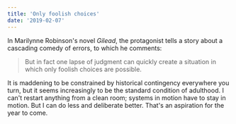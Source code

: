 ```yaml
---
title: 'Only foolish choices'
date: '2019-02-07'
---
```


In Marilynne Robinson's novel _Gilead_, the protagonist tells a story about a cascading comedy of errors, to which he comments:

> But in fact one lapse of judgment can quickly create a situation in which only foolish choices are possible.

It is maddening to be constrained by historical contingency everywhere you turn, but it seems increasingly to be the standard condition of adulthood. I can't restart anything from a clean room; systems in motion have to stay in motion. But I can do less and deliberate better. That's an aspiration for the year to come.
